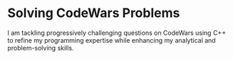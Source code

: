 # Solving CodeWars Problems

I am tackling progressively challenging questions on CodeWars using C++ to refine my programming expertise while enhancing my analytical and problem-solving skills.